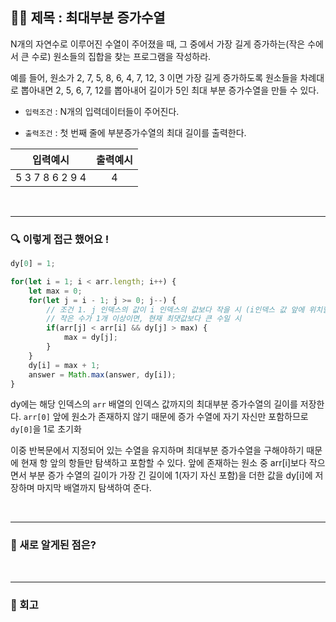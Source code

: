 ## ✍🏻 제목 : 최대부분 증가수열
N개의 자연수로 이루어진 수열이 주어졌을 때, 그 중에서 가장 길게 증가하는(작은 수에서 큰 수로) 원소들의 집합을 찾는 프로그램을 작성하라. 

예를 들어, 원소가 2, 7, 5, 8, 6, 4, 7, 12, 3 이면 가장 길게 증가하도록 원소들을 차례대로 뽑아내면 2, 5, 6, 7, 12를 뽑아내어 길이가 5인 최대 부분 증가수열을 만들 수 있다.

- `입력조건` : N개의 입력데이터들이 주어진다.

- `출력조건` : 첫 번째 줄에 부분증가수열의 최대 길이를 출력한다.

|입력예시|출력예시|
|:------:|:----:|
|5 3 7 8 6 2 9 4|4|


</br>

---

### 🔍 이렇게 접근 했어요 !

```javascript
dy[0] = 1;

for(let i = 1; i < arr.length; i++) {
    let max = 0;
    for(let j = i - 1; j >= 0; j--) {
        // 조건 1. j 인덱스의 값이 i 인덱스의 값보다 작을 시 (i인덱스 값 앞에 위치할 수 있기 때문)
        // 작은 수가 1개 이상이면, 현재 최댓값보다 큰 수일 시
        if(arr[j] < arr[i] && dy[j] > max) {
            max = dy[j];
        }
    }
    dy[i] = max + 1;
    answer = Math.max(answer, dy[i]);
}
```

dy에는 해당 인덱스의 `arr` 배열의 인덱스 값까지의 최대부분 증가수열의 길이를 저장한다.
`arr[0]` 앞에 원소가 존재하지 않기 때문에 증가 수열에 자기 자신만 포함하므로 `dy[0]`을 1로 초기화

이중 반복문에서 지정되어 있는 수열을 유지하며 최대부분 증가수열을 구해야하기 때문에 현재 항 앞의 항들만 탐색하고 포함할 수 있다.
앞에 존재하는 원소 중 arr[i]보다 작으면서 부분 증가 수열의 길이가 가장 긴 길이에 1(자기 자신 포함)을 더한 값을 dy[i]에 저장하며 마지막 배열까지 탐색하여 준다.

</br>

---

### 🎉 새로 알게된 점은?


</br>

---

### 🐾 회고